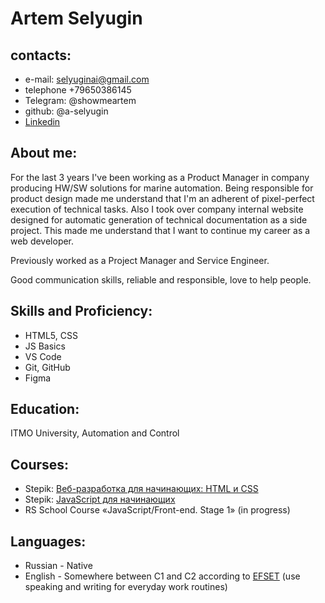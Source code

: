 # Artem Selyugin
## contacts:
* e-mail: selyuginai@gmail.com
* telephone +79650386145
* Telegram: @showmeartem
* github: @a-selyugin
* [Linkedin](https://www.linkedin.com/in/artem-selyuigin-61a824142/)

## About me:
For the last 3 years I've been working as a Product Manager in company producing HW/SW solutions for marine automation. Being responsible for product design made me understand that I'm an adherent of pixel-perfect execution of technical tasks. Also I took over company internal website designed for automatic generation of technical documentation as a side project. This made me understand that I want to continue my career as a web developer.

Previously worked as a Project Manager and Service Engineer. 

Good communication skills, reliable and responsible, love to help people. 

## Skills and Proficiency:
* HTML5, CSS
* JS Basics
* VS Code
* Git, GitHub
* Figma

## Education:
ITMO University, Automation and Control

## Courses:
* Stepik: [Веб-разработка для начинающих: HTML и CSS](https://stepik.org/cert/1307674)
* Stepik: [JavaScript для начинающих](https://stepik.org/cert/1333440) 
* RS School Course «JavaScript/Front-end. Stage 1» (in progress)

## Languages: 
* Russian - Native
* English - Somewhere between C1 and C2 according to [EFSET](https://www.efset.org/quick-check/) (use speaking and writing for everyday work routines)